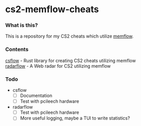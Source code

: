# cs2-memflow-cheats
### What is this?
This is a repository for my CS2 cheats which utilize [memflow](https://github.com/memflow/memflow).

### Contents
[csflow](csflow/README.md) - Rust library for creating CS2 cheats utilizing memflow  
[radarflow](radarflow/README.md) - A Web radar for CS2 utilizing memflow

### Todo
- csflow
    - [ ] Documentation
    - [ ] Test with pcileech hardware
- radarflow
    - [ ] Test with pcileech hardware
    - [ ] More useful logging, maybe a TUI to write statistics?
